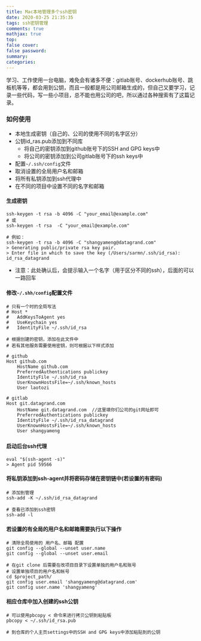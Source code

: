 ```yaml
---
title: Mac本地管理多个ssh密钥
date: 2020-03-25 21:35:35
tags: ssh密钥管理
comments: true
mathjax: true
top: 
false cover:
false password:
summary:
categories:
---
```


​		学习、工作使用一台电脑，难免会有诸多不便：gitlab账号、dockerhub账号、跳板机等等，都会用到公钥，而且一般都是用公司邮箱生成的，但自己又要学习，记录一些代码，写一些小项目，总不能也用公司的吧，所以通过各种搜索有了这篇记录。

### 如何使用

- 本地生成密钥（自己的、公司的使用不同的名字区分）
- 公钥id_ras.pub添加到不同库
    - 将自己的密钥添加到github账号下的SSH and GPG keys中
    - 将公司的密钥添加到公司gitlab账号下的ssh keys中
- 配置`~/.ssh/config`文件
- 取消设置的全局用户名和邮箱
- 将所有私钥添加到ssh代理中
- 在不同的项目中设置不同的名字和邮箱

#### 生成密钥

```shell
ssh-keygen -t rsa -b 4096 -C "your_email@example.com"
# 或
ssh-keygen -t rsa  -C "your_email@example.com"

# 例如：
ssh-keygen -t rsa -b 4096 -C "shangyameng@datagrand.com"
> Generating public/private rsa key pair.
> Enter file in which to save the key (/Users/sarmn/.ssh/id_rsa): id_rsa_datagrand

```

- 注意：此处确认后，会提示输入一个名字（用于区分不同的ssh），后面的可以一路回车



#### 修改`~/.shh/config`配置文件

```shell
# 只有一个时的全局写法
# Host *
#   AddKeysToAgent yes
#   UseKeychain yes
#   IdentityFile ~/.ssh/id_rsa

# 根据创建的密钥，添加在此文件中
# 若有其他服务需要使用密钥，则可根据以下样式添加

# github
Host github.com
    HostName github.com
    PreferredAuthentications publickey
    IdentityFile ~/.ssh/id_rsa
    UserKnownHostsFile=~/.ssh/known_hosts
    User laotozi

# gitlab
Host git.datagrand.com
    HostName git.datagrand.com  //这里填你们公司的git网址即可
    PreferredAuthentications publickey
    IdentityFile ~/.ssh/id_rsa_datagrand
    UserKnownHostsFile=~/.ssh/known_hosts
    User shangyameng

```

### 

#### 启动后台ssh代理

```shell
eval "$(ssh-agent -s)"
> Agent pid 59566
```



#### 将私钥添加到ssh-agent并将密码存储在密钥链中(若设置的有密码)

```shell
# 添加到管理
ssh-add -K ~/.ssh/id_rsa_datagrand

# 查看已添加到ssh密钥
ssh-add -l
```



#### 若设置的有全局的用户名和邮箱需要执行以下操作

```shell
# 清除全局使用的 用户名、邮箱 配置
git config --global --unset user.name
git config --global --unset user.email

# 在git clone 后需要在改项目目录下设置单独的用户名和账号
# 设置单独项目的用户名和帐号
cd $project_path/
git config user.email 'shangyameng@datagrand.com'
git config user.name 'shangyameng'
```



#### 相应仓库中加入创建的ssh公钥

```shell
# 可以使用pbcopy < 命令来进行拷贝公钥到粘贴板
pbcopy < ~/.ssh/id_rsa.pub

# 到仓库的个人主页settings中的SSH and GPG keys中添加粘贴到的公钥
```


